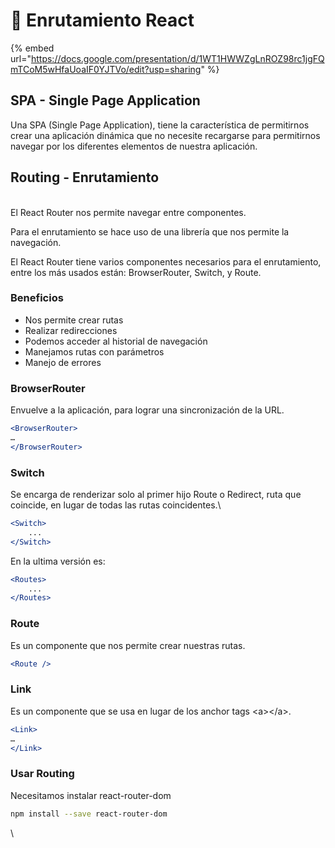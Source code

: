 # 📍 Enrutamiento React

{% embed url="https://docs.google.com/presentation/d/1WT1HWWZgLnROZ98rc1jgFQmTCoM5wHfaUoaIF0YJTVo/edit?usp=sharing" %}



## SPA - Single Page Application

Una SPA (Single Page Application), tiene la característica de permitirnos crear una aplicación dinámica que no necesite recargarse para permitirnos navegar por los diferentes elementos de nuestra aplicación.

## Routing - Enrutamiento

\
El React Router nos permite navegar entre componentes.

Para el enrutamiento se hace uso de una librería que nos permite la navegación.

El React Router tiene varios componentes necesarios para el enrutamiento, entre los más usados están: BrowserRouter, Switch, y Route.

### Beneficios

* Nos permite crear rutas
* Realizar redirecciones
* Podemos acceder al historial de navegación
* Manejamos rutas con parámetros
* Manejo de errores

### BrowserRouter

Envuelve a la aplicación, para lograr una sincronización de la URL.

```jsx
<BrowserRouter>
…
</BrowserRouter>
```

### Switch

Se encarga de renderizar solo al primer hijo Route o Redirect, ruta que coincide, en lugar de todas las rutas coincidentes.\


```jsx
<Switch>
    ...
</Switch>
```

En la ultima versión es:



```jsx
<Routes>
    ...
</Routes>
```

### Route

Es un componente que nos permite crear nuestras rutas.

```jsx
<Route />
```

### Link

Es un componente que se usa en lugar de los anchor tags \<a>\</a>.

```jsx
<Link>
…
</Link>
```

### Usar Routing

Necesitamos instalar react-router-dom

```sh
npm install --save react-router-dom
```

\

